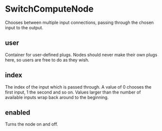 # SwitchComputeNode

Chooses between multiple input connections, passing through the
chosen input to the output.

## user 

 Container for user-defined plugs. Nodes
should never make their own plugs here,
so users are free to do as they wish. 

## index 

 The index of the input which is passed through. A value
of 0 chooses the first input, 1 the second and so on. Values
larger than the number of available inputs wrap back around to
the beginning. 

## enabled 

 Turns the node on and off. 

